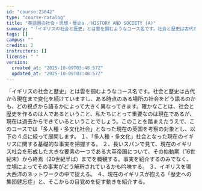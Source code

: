```yaml
---
id: "course:23642"
type: "course-catalog"
title: "英語圏の社会・思想・歴史a ／HISTORY AND SOCIETY (A)"
summary: "「イギリスの社会と歴史」とは雲を掴むようなコース名です。社会と歴史は古代から現在まで変化を続けていますし、ある時点のある場所の社会をどう語るのかも、どの視点から語るかによって大きく異なってきます。確かなことは、社会と歴史を作るのは人であると…"
tags: []
campus: ""
credits: 2
instructors: []
license: " "
version:
  created_at: "2025-10-09T03:48:57Z"
  updated_at: "2025-10-09T03:48:57Z"
---
```


「イギリスの社会と歴史」とは雲を掴むようなコース名です。社会と歴史は古代から現在まで変化を続けていますし、ある時点のある場所の社会をどう語るのかも、どの視点から語るかによって大きく異なってきます。確かなことは、社会と歴史を作るのは人であるということ、私たちにとって重要なのは現在であるが、現在は過去からできているということでしょう。このことを踏まえたうえで、このコースでは「多人種・多文化社会」となった現在の英国を考察の対象とし、以下の４点に絞って展開します。 １、「多人種・多文化」社会となった現在のイギリスに関する基礎的な事実を把握する。 ２、長いスパンで見て、現在のイギリス社会を形成した大きな要素の一つである大英帝国について、その始動期（16世紀末）から終焉（20世紀半ば）までを概観する。事実を紹介するのみでなく、立場によってその事実がどう解釈されているかも吟味する。 ３、イギリスを環大西洋のネットワークの中で捉える。 ４、現在のイギリスが抱える「歴史への集団健忘症」と、そこからの目覚めを促す動きを紹介する。
